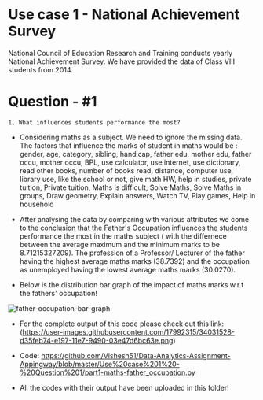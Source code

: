 # Use case 1 - National Achievement Survey
National Council of Education Research and Training conducts yearly National Achievement Survey. We have provided the data of Class VIII students from 2014. 


# Question - #1

    1. What influences students performance the most?
    
- Considering maths as a subject. We need to ignore the missing data.
The factors that influence the marks of student in maths would be :
gender, age, category, sibling, handicap, father edu, mother edu,
father occu, mother occu, BPL, use calculator, use internet, use dictionary,
read other books, number of books read, distance,  computer use, library use,
like the school or not, give math HW, help in studies,
private tuition, Private tuition, Maths is difficult, Solve Maths, Solve Maths in groups,
Draw geometry, Explain answers, Watch TV, Play games, Help in household

- After analysing the data by comparing with various attributes we come to the conclusion 
that the Father's Occupation influences the students performance the most in the maths subject ( with the differnece between the average maximum and the minimum marks to be 8.71215327209). The profession of a Professor/ Lecturer of the father having the highest average maths marks (38.7392) and the occupation as unemployed having the lowest average maths marks (30.0270).

- Below is the distribution bar graph of the impact of maths marks w.r.t the fathers' occupation!

![father-occupation-bar-graph](https://user-images.githubusercontent.com/17992315/34031438-5e6a9e0e-e197-11e7-9605-209bac9f93b1.png)

- For the complete output of this code please check out this link:
(https://user-images.githubusercontent.com/17992315/34031528-d35feb74-e197-11e7-9490-03e47d6bc63e.png)

- Code: https://github.com/Vishesh51/Data-Analytics-Assignment-Appingway/blob/master/Use%20case%201%20-%20Question%201/part1-maths-father_occupation.py

- All the codes with their output have been uploaded in this folder!

